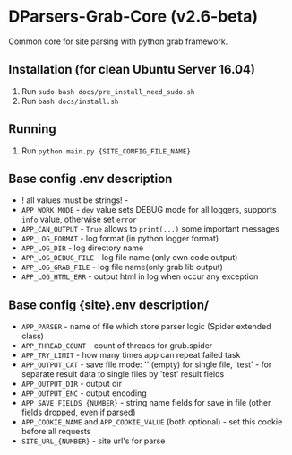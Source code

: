 # DParsers-Grab-Core (v2.6-beta)
Common core for site parsing with python grab framework.

## Installation (for clean Ubuntu Server 16.04)
1. Run `sudo bash docs/pre_install_need_sudo.sh`
1. Run `bash docs/install.sh`

## Running
1. Run `python main.py {SITE_CONFIG_FILE_NAME}`

## Base config .env description
- ! all values must be strings! -
- `APP_WORK_MODE` - `dev` value sets DEBUG mode for all loggers, supports `info` value, otherwise set `error`
- `APP_CAN_OUTPUT` - `True` allows to `print(...)` some important messages
- `APP_LOG_FORMAT` - log format (in python logger format)
- `APP_LOG_DIR` - log directory name
- `APP_LOG_DEBUG_FILE` - log file name (only own code output)
- `APP_LOG_GRAB_FILE` - log file name(only grab lib output)
- `APP_LOG_HTML_ERR` - output html in log when occur any exception

## Base config {site}.env description/
- `APP_PARSER` - name of file which store parser logic (Spider extended class)
- `APP_THREAD_COUNT` - count of threads for grub.spider
- `APP_TRY_LIMIT` - how many times app can repeat failed task
- `APP_OUTPUT_CAT` - save file mode: '' (empty) for single file, 'test' - for separate result data to single files by 'test' result fields
- `APP_OUTPUT_DIR` - output dir
- `APP_OUTPUT_ENC` - output encoding
- `APP_SAVE_FIELDS_{NUMBER}` - string name fields for save in file (other fields dropped, even if parsed)
- `APP_COOKIE_NAME` and `APP_COOKIE_VALUE` (both optional) - set this cookie before all requests
- `SITE_URL_{NUMBER}` - site url's for parse
